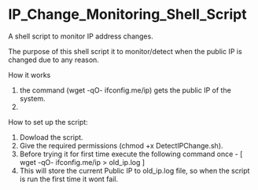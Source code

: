 # IP_Change_Monitoring_Shell_Script
A shell script to monitor IP address changes.

The purpose of this shell script it to monitor/detect when the public IP is changed due to any reason.

How it works
1) the command (wget -qO- ifconfig.me/ip) gets the public IP of the system.
2) 

How to set up the script:
1) Dowload the script.
2) Give the required permissions (chmod +x DetectIPChange.sh).
3) Before trying it for first time execute the following command once - [ wget -qO- ifconfig.me/ip > old_ip.log ]
4) This will store the current Public IP to old_ip.log file, so when the script is run the first time it wont fail.
